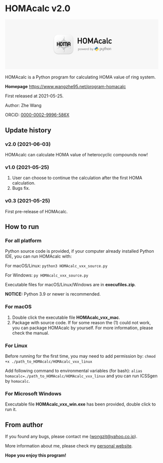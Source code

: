 # HOMAcalc v2.0
![HOMAcalc_icon](HOMAcalc_icon_full.png)

HOMAcalc is a Python program for calculating HOMA value of ring system.

**Homepage** https://www.wangzhe95.net/program-homacalc

First released at 2021-05-25.

Author: Zhe Wang

ORCiD: [0000-0002-9996-586X](https://orcid.org/0000-0002-9996-586X)

## Update history
### v2.0 (2021-06-03)
HOMAcalc can calculate HOMA value of heterocyclic compounds now!

### v1.0 (2021-05-25)
1. User can choose to continue the calculation after the first HOMA calculation.
2. Bugs fix.

### v0.3 (2021-05-25)
First pre-release of HOMAcalc.

## How to run
### For all platform
Python source code is provided, if your computer already installed Python IDE, you can run HOMAcalc with:

For macOS/Linux: `python3 HOMAcalc_vxx_source.py`

For Windows: `py HOMAcalc_vxx_source.py`

Executable files for macOS/Linux/Windows are in **execufiles.zip**.

**NOTICE:** Python 3.9 or newer is recommended.

### For macOS
1. Double click the executable file **HOMAcalc_vxx_mac**.
2. Package with source code. If for some reason the (1) could not work, you can package 
HOMAcalc by yourself. For more information, please check the manual.

### For Linux
Before running for the first time, you may need to add permission by:
`chmod +x ./path_to_HOMAcalc/HOMAcalc_vxx_linux`

Add following command to environmental variables (for bash):
`alias homacalc=./path_to_HOMAcalc/HOMAcalc_vxx_linux`
and you can run ICSSgen by `homacalc`.

### For Microsoft Windows
Executable file **HOMAcalc_vxx_win.exe** has been provided, double click to run it.

## From author
If you found any bugs, please contact me (wongzit@yahoo.co.jp).

More information about me, please check my [personal website](https://www.wangzhe95.net).

 **Hope you enjoy this program!**
